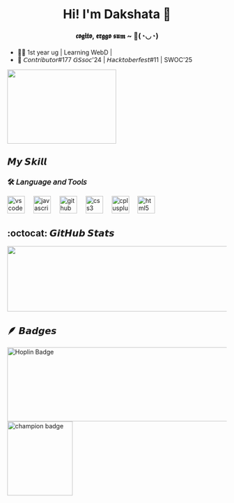 #### **<div align="center"> <h1>Hi! I'm Dakshata <span class="wave">👋</span></h1> <h3> 𝖈𝖔𝖌𝖎𝖙𝖔, 𝖊𝖗𝖌𝖌𝖔 𝖘𝖚𝖒 ~ 🌸(◔◡◔) </h3></div>**  
<div align="left">
   
- 👩‍🎓   1st year ug | Learning WebD |
- 🥑 𝘊𝘰𝘯𝘵𝘳𝘪𝘣𝘶𝘵𝘰𝘳#177 𝘎𝘚𝘴𝘰𝘤'24  | 𝘏𝘢𝘤𝘬𝘵𝘰𝘣𝘦𝘳𝘧𝘦𝘴𝘵#11 | SWOC'25
</div>

  
<div align="centre">
<img src="https://images.gamebanana.com/img/ico/sprays/55bcafb27b56e.gif" align="centre" height="170" width="250">
</div>
   
   ## 𝙈𝙮 𝙎𝙠𝙞𝙡𝙡
<h3 align="centre">🛠 𝘓𝘢𝘯𝘨𝘶𝘢𝘨𝘦 𝘢𝘯𝘥 𝘛𝘰𝘰𝘭𝘴</h3>

<div align="left">
  <img src="https://cdn.jsdelivr.net/gh/devicons/devicon/icons/vscode/vscode-original.svg" height="40" alt="vscode logo"  />
  <img width="12" />
  <img src="https://cdn.jsdelivr.net/gh/devicons/devicon/icons/javascript/javascript-original.svg" height="40" alt="javascript logo"  />
  <img width="12" />
  <img src="https://cdn.jsdelivr.net/gh/devicons/devicon/icons/github/github-original.svg" height="40" alt="github logo"  />
  <img width="12" />
  <img src="https://cdn.jsdelivr.net/gh/devicons/devicon/icons/css3/css3-original.svg" height="40" alt="css3 logo"  />
  <img width="12" />
  <img src="https://cdn.jsdelivr.net/gh/devicons/devicon/icons/cplusplus/cplusplus-original.svg" height="40" alt="cplusplus logo"  />
  <img width="12" />
  <img src="https://cdn.jsdelivr.net/gh/devicons/devicon/icons/html5/html5-original.svg" height="40" alt="html5 logo"  />
</div>
  
  ## :octocat: 𝙂𝙞𝙩𝙃𝙪𝙗 𝙎𝙩𝙖𝙩𝙨

  <div align="left">
    <img src="https://github-readme-stats.vercel.app/api?username=the-matrixneo&theme=midnight-purple&show_icons=true&hide_border=true&count_private=true" width="550" height="150" ></div>
   
## 🪶 𝘽𝙖𝙙𝙜𝙚𝙨
   <div align ="left">
   <img src="https://github.com/user-attachments/assets/ea33cc0b-f355-413c-afef-4ce17e57f3dd" alt="Hoplin Badge" width="550" height="170">
   <img src="https://github.com/user-attachments/assets/2a18d6dd-b1c3-4959-8748-ce328df4dec1" alt="champion badge" width="150 " height="170">

   </div>


    










  


